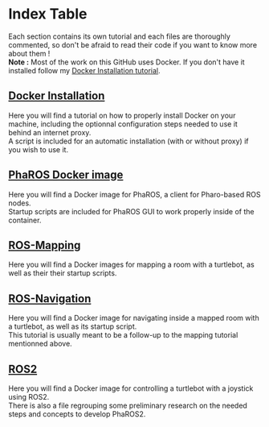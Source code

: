 # Index Table
Each section contains its own tutorial and each files are thoroughly commented, so don't be afraid to read their code if you want to know more about them !    
**Note :** Most of the work on this GitHub uses Docker. If you don't have it installed follow my [Docker Installation tutorial](https://github.com/CARMinesDouai/PhaROS2/tree/master/Docker%20Installation).    

## [Docker Installation](https://github.com/CARMinesDouai/PhaROS2/tree/master/Docker%20Installation)    
Here you will find a tutorial on how to properly install Docker on your machine, including the optionnal configuration steps needed to use it behind an internet proxy.    
A script is included for an automatic installation (with or without proxy) if you wish to use it.

## [PhaROS Docker image](https://github.com/CARMinesDouai/PhaROS2/tree/master/PhaROSDockerImage)
Here you will find a Docker image for PhaROS, a client for Pharo-based ROS nodes.    
Startup scripts are included for PhaROS GUI to work properly inside of the container.

## [ROS-Mapping](https://github.com/CARMinesDouai/PhaROS2/tree/master/ROS-Mapping)
Here you will find a Docker images for mapping a room with a turtlebot, as well as their their startup scripts.

## [ROS-Navigation](https://github.com/CARMinesDouai/PhaROS2/tree/master/ROS-Navigation)
Here you will find a Docker image for navigating inside a mapped room with a turtlebot, as well as its startup script.    
This tutorial is usually meant to be a follow-up to the mapping tutorial mentionned above.

## [ROS2](https://github.com/CARMinesDouai/PhaROS2/tree/master/ROS2)    
Here you will find a Docker image for controlling a turtlebot with a joystick using ROS2.    
There is also a file regrouping some preliminary research on the needed steps and concepts to develop PhaROS2.
